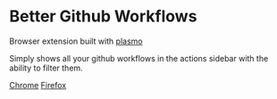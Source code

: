 # Better Github Workflows

Browser extension built with [plasmo](https://github.com/PlasmoHQ/plasmo)

Simply shows all your github workflows in the actions sidebar with the ability to filter them.

[Chrome](https://chromewebstore.google.com/detail/better-github-workflows/odooblclenbpcfecjpfbngmhceaalkfo?hl=de)
[Firefox](https://addons.mozilla.org/en-US/firefox/addon/better-github-workflows/)
